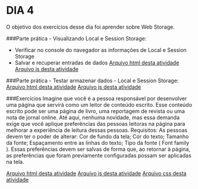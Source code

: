 # DIA 4

O objetivo dos exercícios desse dia foi aprender sobre Web Storage.

###Parte prática - Visualizando Local e Session Storage:
- Verificar no console do navegador as informações de Local e Session Storage
- Salvar e recuperar entradas de dados
[Arquivo html desta atividade](aula1.html)
[Arquivo js desta atividade](aula1.js)

###Parte prática - Testar armazenar dados - Local e Session Storage:
[Arquivo html desta atividade](aula2.html)
[Arquivo js desta atividade](aula2.js)


###Exercícios
Imagine que você é a pessoa responsável por desenvolver uma página que servirá como um leitor de conteúdo escrito. Esse conteúdo escrito pode ser uma página de livro, uma reportagem de revista ou uma nota de jornal online. Até aqui, nenhuma novidade, mas essa demanda exige que você aplique preferências das pessoas leitoras na página para melhorar a experiência de leitura dessas pessoas.
Requisitos:
As pessoas devem ter o poder de alterar:
Cor de fundo da tela;
Cor do texto;
Tamanho da fonte;
Espaçamento entre as linhas do texto;
Tipo da fonte ( Font family ).
Essas preferências devem ser salvas de forma que, ao retornar à página, as preferências que foram previamente configuradas possam ser aplicadas na tela.

[Arquivo html desta atividade](index.html)
[Arquivo js desta atividade](script.js)
[Arquivo css desta atividade](style.css)

